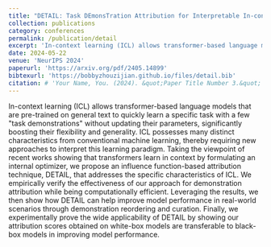 ```yaml
---
title: "DETAIL: Task DEmonsTration Attribution for Interpretable In-context Learning"
collection: publications
category: conferences
permalink: /publication/detail
excerpt: 'In-context learning (ICL) allows transformer-based language models that are pre-trained on general text to quickly learn a specific task with a few "task demonstrations" without updating their parameters, significantly boosting their flexibility and generality. ICL possesses many distinct characteristics from conventional machine learning, thereby requiring new approaches to interpret this learning paradigm. Taking the viewpoint of recent works showing that transformers learn in context by formulating an internal optimizer, we propose an influence function-based attribution technique, DETAIL, that addresses the specific characteristics of ICL. We empirically verify the effectiveness of our approach for demonstration attribution while being computationally efficient. Leveraging the results, we then show how DETAIL can help improve model performance in real-world scenarios through demonstration reordering and curation. Finally, we experimentally prove the wide applicability of DETAIL by showing our attribution scores obtained on white-box models are transferable to black-box models in improving model performance.'
date: 2024-05-22
venue: 'NeurIPS 2024'
paperurl: 'https://arxiv.org/pdf/2405.14899'
bibtexurl: 'https://bobbyzhouzijian.github.io/files/detail.bib'
citation: # 'Your Name, You. (2024). &quot;Paper Title Number 3.&quot; <i>GitHub Journal of Bugs</i>. 1(3).'
---
```

In-context learning (ICL) allows transformer-based language models that are pre-trained on general text to quickly learn a specific task with a few "task demonstrations" without updating their parameters, significantly boosting their flexibility and generality. ICL possesses many distinct characteristics from conventional machine learning, thereby requiring new approaches to interpret this learning paradigm. Taking the viewpoint of recent works showing that transformers learn in context by formulating an internal optimizer, we propose an influence function-based attribution technique, DETAIL, that addresses the specific characteristics of ICL. We empirically verify the effectiveness of our approach for demonstration attribution while being computationally efficient. Leveraging the results, we then show how DETAIL can help improve model performance in real-world scenarios through demonstration reordering and curation. Finally, we experimentally prove the wide applicability of DETAIL by showing our attribution scores obtained on white-box models are transferable to black-box models in improving model performance.